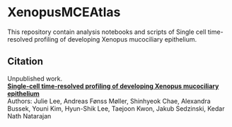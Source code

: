 # XenopusMCEAtlas

This repository contain analysis notebooks and scripts of Single cell time-resolved profiling of developing Xenopus mucociliary epithelium.


## Citation
Unpublished work.\
[**Single-cell time-resolved profiling of developing Xenopus mucociliary epithelium**]()\
Authors: Julie Lee, Andreas Fønss Møller, Shinhyeok Chae, Alexandra Bussek, Youni Kim, Hyun-Shik Lee, Taejoon Kwon, Jakub Sedzinski, Kedar Nath Natarajan
